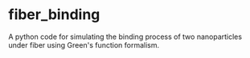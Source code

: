 # fiber_binding
A python code for simulating the binding process of two nanoparticles under fiber using Green's function formalism.
